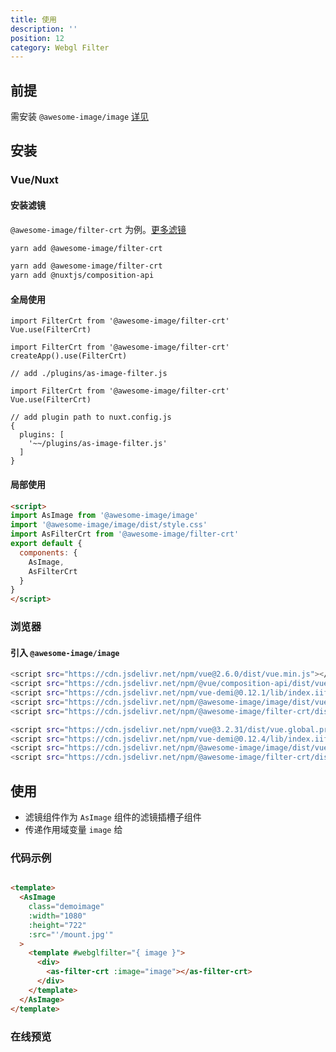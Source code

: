 ```yaml
---
title: 使用
description: ''
position: 12
category: Webgl Filter
---
```

## 前提
需安装 `@awesome-image/image` [详见](/setup)


## 安装
### Vue/Nuxt

#### 安装滤镜
`@awesome-image/filter-crt` 为例。[更多滤镜](/filter/lib)

<code-group>
  <code-block label="Vue" active>

  ```bash
  yarn add @awesome-image/filter-crt
  ```

  </code-block>
  <code-block label="Nuxt">

  ```bash
 yarn add @awesome-image/filter-crt
 yarn add @nuxtjs/composition-api
  ```

  </code-block>
  
</code-group>

#### 全局使用
<code-group>
  <code-block label="Vue2" active>

  ```js[main.js]
  import FilterCrt from '@awesome-image/filter-crt'
  Vue.use(FilterCrt)

  ```

  </code-block>
  <code-block label="Vue3">

  ```js[main.js]
  import FilterCrt from '@awesome-image/filter-crt'
  createApp().use(FilterCrt)

  ```

  </code-block>
  <code-block label="Nuxt">


  ```js[./plugins/as-image-filter.js]
  // add ./plugins/as-image-filter.js

  import FilterCrt from '@awesome-image/filter-crt'
  Vue.use(FilterCrt)

  ```

  ```js[nuxt.config.js]
  // add plugin path to nuxt.config.js
  {
    plugins: [
      '~~/plugins/as-image-filter.js'
    ]
  }
  ```

  </code-block>
  
</code-group>


#### 局部使用
```html
<script>  
import AsImage from '@awesome-image/image'
import '@awesome-image/image/dist/style.css'
import AsFilterCrt from '@awesome-image/filter-crt'
export default {
  components: {
    AsImage,
    AsFilterCrt
  }
}
</script>

```


### 浏览器

#### 引入 `@awesome-image/image`

<code-group>
  <code-block label="Vue2" active>

  ```bash
  <script src="https://cdn.jsdelivr.net/npm/vue@2.6.0/dist/vue.min.js"></script>
  <script src="https://cdn.jsdelivr.net/npm/@vue/composition-api/dist/vue-composition-api.js"></script>
  <script src="https://cdn.jsdelivr.net/npm/vue-demi@0.12.1/lib/index.iife.js"></script>
  <script src="https://cdn.jsdelivr.net/npm/@awesome-image/image/dist/vue2/index.umd.js"></script>
  <script src="https://cdn.jsdelivr.net/npm/@awesome-image/filter-crt/dist/vue2/index.umd.js"></script>
  ```

  </code-block>
  <code-block label="Vue3">

  ```bash
  <script src="https://cdn.jsdelivr.net/npm/vue@3.2.31/dist/vue.global.prod.js"></script>
  <script src="https://cdn.jsdelivr.net/npm/vue-demi@0.12.4/lib/index.iife.js"></script>
  <script src="https://cdn.jsdelivr.net/npm/@awesome-image/image/dist/vue3/index.umd.js"></script>
  <script src="https://cdn.jsdelivr.net/npm/@awesome-image/filter-crt/dist/vue3/index.umd.js"></script>
  ```

  </code-block>
  
</code-group>


## 使用
- 滤镜组件作为 `AsImage` 组件的滤镜插槽子组件
- 传递作用域变量 `image` 给

### 代码示例
```html

<template>
  <AsImage
    class="demoimage"
    :width="1080"
    :height="722"
    :src="'/mount.jpg'"
  >
    <template #webglfilter="{ image }">
      <div>
        <as-filter-crt :image="image"></as-filter-crt>
      </div>
    </template>
  </AsImage>
</template>

```

### 在线预览
<code-sandbox :src="'https://codesandbox.io/embed/image-filter-crt-ier9bu?fontsize=14&hidenavigation=1&theme=dark'"></code-sandbox>